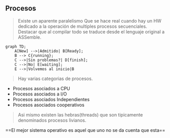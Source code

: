 ## Procesos
>Existe un aparente paralelismo
	Que se hace real cuando hay un HW dedicado a la operación de multiples procesos secuenciales.
>Destacar que al compilar todo se traduce desde el lenguaje original a ASSemble.


```mermaid
graph TD;
    A[New] -->|Admitido| B[Ready];
    B --> C{running};
    C -->|Sin problemas?| D[finish];
    C -->|No| E[waiting];
    E -->|Volvemos al inicio|B
```

>Hay varias categorias de procesos.
- Procesos asociados a CPU
-  Procesos asociados a I/O
-  Procesos asociados  Independientes
-  Procesos asociados cooperativos
>Asi mismo existen las hebras(threads) que son tipicamente denominados procesos livianos.


==El mejor sistema operativo es aquel que uno no se da cuenta que esta==

